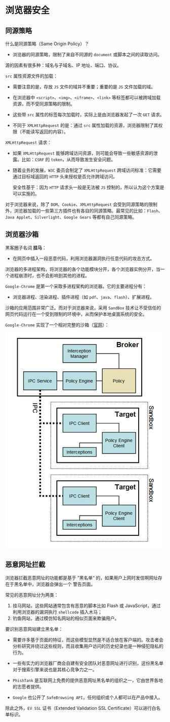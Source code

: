 # 浏览器安全

## 同源策略

什么是同源策略（Same Origin Policy）？

- 浏览器的同源策略，限制了来自不同源的 `document` 或脚本之间的读取访问。

源的因素有很多种：域名与子域名、IP 地址、端口、协议。

`src` 属性资源文件的加载：

- 需要注意的是，存放 `JS` 文件的域并不重要；重要的是 `JS` 文件加载的域。

- 在浏览器中 `<script>`、`<img>`、`<iframe>`、`<link>` 等标签都可以被跨域加载资源，而不受同源策略的限制。
- 这些带 `src` 属性的标签每次加载时，实际上是由浏览器发起了一次 `GET` 请求。
- 不同于 `XMLHttpRequest` 的是：通过 `src` 属性加载的资源，浏览器限制了其权限（不能读写返回的内容）。

`XMLHttpRequest` 请求：

- 如果 `XMLHttpRequest` 能够跨域访问资源，则可能会导致一些敏感资源的泄露。比如：`CSRF` 的 `token`，从而导致发生安全问题。

- 随着业务的发展，`W3C` 委员会制定了 `XMLHttpRequest` 跨域访问标准：它需要通过目标域返回的 `HTTP` 头来授权是否允许跨域访问。

  安全性基于：因为 `HTTP` 请求头一般是无法被 `JS` 控制的，所以认为这个方案是可以实施的。

对于浏览器来说，除了 `DOM`、`Cookie`、`XMLHttpRequest` 会受到同源策略的限制外，浏览器加载的一些第三方插件也有各自的同源策略。最常见的比如：`Flash`、`Java Applet`、`Silverlight`、`Google Gears` 等都有自己同源策略。

## 浏览器沙箱

黑客圈子名词 **挂马**：

- 在网页中插入一段恶意代码，利用浏览器漏洞执行任意代码的攻击方式。

浏览器的多进程架构，将浏览器的各个功能模块分开，各个浏览器实例分开，当一个进程崩溃时，也不会影响到其他的进程。

`Google-Chrome` 是第一个采取多进程架构的浏览器。它的主要进程分有：

- 浏览器进程、渲染进程、插件进程（如 `pdf`、`java`、`flash`）、扩展进程。

沙箱的应用范围非常广泛。而对于浏览器来说，采用 `SandBox` 技术让不受信任的网页代码运行在一个受到限制的环境中，从而保护本地桌面系统的安全。

`Google-Chrome` 实现了一个相对完整的沙箱（[官网](<https://chromium.googlesource.com/chromium/src/+/master/docs/design/sandbox.md>)）：

![ChromeSandbox.png](./ChromeSandbox.png)

## 恶意网址拦截

浏览器拦截恶意网址的功能都是基于 ”黑名单“ 的，如果用户上网时发信啊网址存在于黑名单中，浏览器会弹出一个 警告页面。

常见的恶意网址分为两类：

1. 挂马网站，这些网站通常包含有恶意的脚本比如 Flash 或 JavaScript，通过利用浏览器的漏洞执行 `shellcode` 插入木马；
2. 钓鱼网站，通过模仿知名网站的相似页面来欺骗用户。

要识别恶意网站建立黑名单：

- 需要许多基于页面的特征，而这些模型显然是不适合放在客户端的。攻击者会分析研究并绕过这些规则，而且收集用户访问的历史纪录也是一种侵犯隐私的行为。

- 一些有实力的浏览器厂商会自建有安全团队对恶意网址进行识别，这份黑名单对于搜索引擎来说也是其核心竞争力之一。

- `PhishTank` 是互联网上免费的提供恶意网址黑名单的组织之一，它由世界各地的志愿者提供。

- `Google` 也公开了 `SafeBrowsing API`，任何组织或个人都可以在产品中接入。

除此之外，`EV SSL` 证书（Extended Validation SSL Certificate）可以进行白名单标识。

